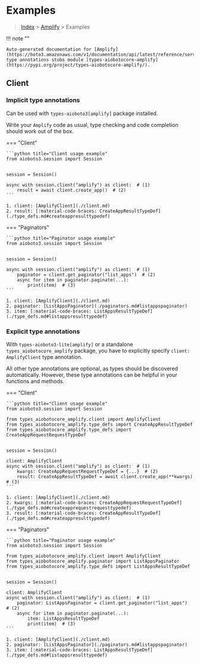 # Examples

> [Index](../README.md) > [Amplify](./README.md) > Examples

!!! note ""

    Auto-generated documentation for [Amplify](https://boto3.amazonaws.com/v1/documentation/api/latest/reference/services/amplify.html#Amplify)
    type annotations stubs module [types-aiobotocore-amplify](https://pypi.org/project/types-aiobotocore-amplify/).

## Client

### Implicit type annotations

Can be used with `types-aioboto3[amplify]` package installed.

Write your `Amplify` code as usual,
type checking and code completion should work out of the box.



=== "Client"

    ```python title="Client usage example"
    from aioboto3.session import Session


    session = Session()

    async with session.client("amplify") as client:  # (1)
        result = await client.create_app()  # (2)
    ```

    1. client: [AmplifyClient](./client.md)
    2. result: [:material-code-braces: CreateAppResultTypeDef](./type_defs.md#createappresulttypedef) 



=== "Paginators"

    ```python title="Paginator usage example"
    from aioboto3.session import Session


    session = Session()

    async with session.client("amplify") as client:  # (1)
        paginator = client.get_paginator("list_apps")  # (2)
        async for item in paginator.paginate(...):
            print(item)  # (3)
    ```

    1. client: [AmplifyClient](./client.md)
    2. paginator: [ListAppsPaginator](./paginators.md#listappspaginator)
    3. item: [:material-code-braces: ListAppsResultTypeDef](./type_defs.md#listappsresulttypedef) 




### Explicit type annotations

With `types-aioboto3-lite[amplify]`
or a standalone `types_aiobotocore_amplify` package, you have to explicitly specify
`client: AmplifyClient` type annotation.

All other type annotations are optional, as types should be discovered automatically.
However, these type annotations can be helpful in your functions and methods.


=== "Client"

    ```python title="Client usage example"
    from aioboto3.session import Session

    from types_aiobotocore_amplify.client import AmplifyClient
    from types_aiobotocore_amplify.type_defs import CreateAppResultTypeDef
    from types_aiobotocore_amplify.type_defs import CreateAppRequestRequestTypeDef


    session = Session()

    client: AmplifyClient
    async with session.client("amplify") as client:  # (1)
        kwargs: CreateAppRequestRequestTypeDef = {...}  # (2)
        result: CreateAppResultTypeDef = await client.create_app(**kwargs)  # (3)
    ```

    1. client: [AmplifyClient](./client.md)
    2. kwargs: [:material-code-braces: CreateAppRequestRequestTypeDef](./type_defs.md#createapprequestrequesttypedef) 
    3. result: [:material-code-braces: CreateAppResultTypeDef](./type_defs.md#createappresulttypedef) 



=== "Paginators"

    ```python title="Paginator usage example"
    from aioboto3.session import Session

    from types_aiobotocore_amplify.client import AmplifyClient
    from types_aiobotocore_amplify.paginator import ListAppsPaginator
    from types_aiobotocore_amplify.type_defs import ListAppsResultTypeDef


    session = Session()

    client: AmplifyClient
    async with session.client("amplify") as client:  # (1)
        paginator: ListAppsPaginator = client.get_paginator("list_apps")  # (2)
        async for item in paginator.paginate(...):
            item: ListAppsResultTypeDef
            print(item)  # (3)
    ```

    1. client: [AmplifyClient](./client.md)
    2. paginator: [ListAppsPaginator](./paginators.md#listappspaginator)
    3. item: [:material-code-braces: ListAppsResultTypeDef](./type_defs.md#listappsresulttypedef) 




